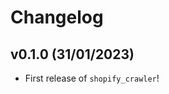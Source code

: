 # Changelog

<!--next-version-placeholder-->

## v0.1.0 (31/01/2023)

- First release of `shopify_crawler`!